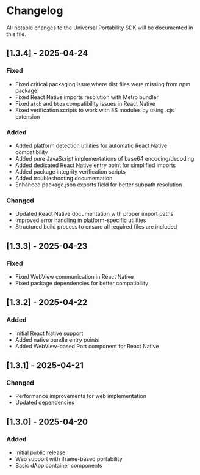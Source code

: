 # Changelog

All notable changes to the Universal Portability SDK will be documented in this file.

## [1.3.4] - 2025-04-24

### Fixed
- Fixed critical packaging issue where dist files were missing from npm package
- Fixed React Native imports resolution with Metro bundler
- Fixed `atob` and `btoa` compatibility issues in React Native
- Fixed verification scripts to work with ES modules by using .cjs extension

### Added
- Added platform detection utilities for automatic React Native compatibility
- Added pure JavaScript implementations of base64 encoding/decoding
- Added dedicated React Native entry point for simplified imports
- Added package integrity verification scripts
- Added troubleshooting documentation
- Enhanced package.json exports field for better subpath resolution

### Changed
- Updated React Native documentation with proper import paths
- Improved error handling in platform-specific utilities
- Structured build process to ensure all required files are included

## [1.3.3] - 2025-04-23

### Fixed
- Fixed WebView communication in React Native
- Fixed package dependencies for better compatibility

## [1.3.2] - 2025-04-22

### Added
- Initial React Native support
- Added native bundle entry points
- Added WebView-based Port component for React Native

## [1.3.1] - 2025-04-21

### Changed
- Performance improvements for web implementation
- Updated dependencies

## [1.3.0] - 2025-04-20

### Added
- Initial public release
- Web support with iframe-based portability
- Basic dApp container components
